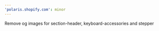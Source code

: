 ```yaml
---
'polaris.shopify.com': minor
---
```


Remove og images for section-header, keyboard-accessories and stepper
